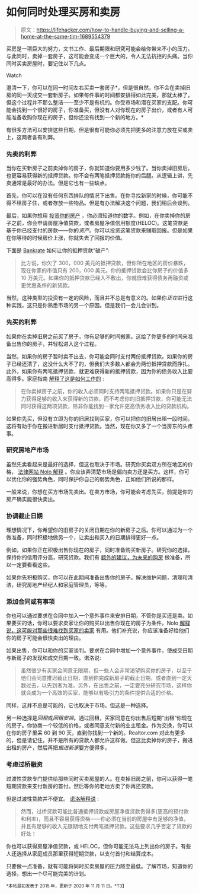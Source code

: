 # 如何同时处理买房和卖房

> 原文：<https://lifehacker.com/how-to-handle-buying-and-selling-a-home-at-the-same-tim-1689554379>

买房是一项巨大的努力，文书工作、最后期限和研究可能会给你带来不小的压力。与此同时，卖掉一套房子，这可能会变成一个巨大的，令人无法抗拒的头痛。当你同时买卖房屋时，要记住以下几点。

Watch

澄清一下，你可以在同一时间左右买卖一套房子*，但是很自然，你不会在卖掉旧房的同一天成交一套新房子。如果每件事的时间都安排得如此完美，那就太棒了，但这个过程并不那么整洁——至少不是有机的。你受市场和潜在买家的支配。你可能会找到一个很好的房子，你准备买，但没有人对你现在的房子出价，或者有人可能准备收购你现在的房子，但你还没有找到一个新的地方。*

有很多方法可以安排这些日期，但是很有可能你必须先把更多的注意力放在买或卖上，这两者各有利弊。

### **先卖的利弊**

当你在买新房子之前卖掉你的房子，你就知道你要用多少钱了。当你卖掉旧房后，也更容易获得新的抵押贷款。你不会有两笔抵押贷款拖你的后腿。从逻辑上讲，先卖通常是最好的办法。但是它也有一些缺点。

首先，你可以在没有任何东西排队的情况下出售。在你寻找新家的时候，你可能不得不租房子住，或者存放一些物品。但是有办法解决这个问题，我们稍后会谈到。

最后，如果你想用 [投资你的房产](http://www.bankrate.com/finance/home-equity/reasons-to-use-home-equity-1.aspx) ，你必须知道你的数字。例如，在你卖掉你的房子之前，你会申请房屋净值贷款，或者房屋净值信用额度(HELOC)。这笔贷款是基于你已经支付的房款——你的*资产*。你可以投资这笔贷款来赚取回报。但是如果在你等待的时候房价上涨，你就失去了回报的价值。

下面是 [Bankrate](https://www.bankrate.com/home-equity/reasons-to-use-home-equity/) 如何让你的抵押贷款“破产”:

> 比方说，你欠了 300，000 美元的抵押贷款，但你所在地区的房价暴跌，现在你家的市值只有 200，000 美元。你的抵押贷款会比你房子的价值多 10 万美元。如果你的抵押贷款已经入不敷出，你就很难获得债务再融资或更优惠条件的新贷款。

当然，这种类型的投资有一定的风险，而且并不总是有意义的。如果你*正在*进行这种实践，这只是你熟悉市场的另一个原因。但是我们一会儿会讲到。

### **先买的利弊**

如果你在卖掉旧房之前买了房子，你有足够的时间搬家。这给了你更多的时间来准备出售你的房子，并轻松进入这个过程。

当然，如果你的房子暂时卖不出去，你可能会同时支付两份抵押贷款。如果你的房子已经还清了，这没什么大不了的，但我们大多数人都会为两份抵押贷款而挣扎。此外，如果你有两笔抵押贷款，就更难获得新的抵押贷款，因为你的债务收入比要高得多。家庭指南 [解释了这是如何工作的](http://homeguides.sfgate.com/can-home-loan-trying-sell-current-home-88366.html) :

> 在你卖掉房子之前，你的收入必须同时支持两笔抵押贷款。如果你只是在努力获得足够的收入来获得新的贷款，而不考虑你的旧抵押贷款，你可能无法同时获得这两项贷款，除非你能找到一家允许更高债务收入比的贷款机构。

如果你先买，但没有立即为你的旧居找到买家，你可以把你的旧居出租一段时间。这将有助于你在搬进新居时支付抵押贷款。当然，现在你又多了一个当房东的头疼事。

### **研究房地产市场**

虽然先卖看起来是最好的选择，但这也取决于市场。研究你买卖双方所在地区的价格， [法律网站 Nolo 解释](http://www.nolo.com/legal-encyclopedia/moving-up-selling-home-buying-29788.html) 。你应该弄清楚市场是偏向卖方还是买方。这样，你可以优化你的强势角色，同时保护你自己的弱势角色，正如他们所说的那样。

一般来说，你想在买方市场先卖出。在卖方市场，你可能会考虑先买，前提是你的房产确实能很快卖出。

### **协调截止日期**

理想情况下，你希望你的旧房子的关闭日期在你的新房子之后。你可以通过为一个做准备，同时积极地做另一个，让卖出和买入的日期排得更好一点。

例如，如果你正在积极出售你现在的房子，同时准备购买新房子。研究你的选择，保持你的信用评分高，研究贷款。我们有 [额外的建议，为未来的购房](https://lifehacker.com/how-to-prepare-for-your-future-home-purchase-now-1562420833) 做准备，所以一定要看看这些。

如果你先积极购买，你可以在此期间准备出售你的房子。解决维护问题，清理和清洁，研究房地产经纪人和家庭管理员，等等。

### **添加合同或有事项**

你也可以通过要求在合同中加入一个意外事件来安排日期，不管你是买还是卖。如果要买的话，你可以要求卖家让你的购买以出售你现在的房子为条件。Nolo [解释说，这可能对那些很难找到买家的卖家](http://www.nolo.com/legal-encyclopedia/moving-up-selling-home-buying-29788.html) 有用。他们补充说，你应该准备好给他们你的房子可能会很快卖出的理由。

如果出售，你可以和你的买家谈判。要求在合同中增加一个意外事件，使成交日期与新房子的发现和成交日期一致。诺洛说:

> 虽然很少有买家会同意无限期，但一些人会非常渴望购买你的房子，以至于他们会同意推迟截止日期，直到你完成新房子的截止日期，或者直到一定天数过去，以先到者为准。另外，在出售之前，一定要充分研究市场，这样你就会成为一个高效的买家，能够以有吸引力的条件提供合适的价格。

同样，这并不总是可能的，它也取决于市场。但这是一种选择。

另一种选择是*回租*或*回租安排*。通过回租，买家同意在你出售后短期“出租”你现在的房子。你协商一个较低的价格，或者同意支付新的业主租金。作为交换，你可以在你的房子里呆 60 到 90 天，直到你找到一个新的。Realtor.com 对此有更多的，但是请记住，并不是所有的贷款人都允许这样做。但这比卖掉你的房子，搬进出租的房产，然后再把*搬进新家*要方便得多。

### **考虑过桥融资**

过渡性贷款专门提供给那些同时买卖房屋的人。在卖掉旧房之前，你可以获得一笔短期贷款来支付新房的首付。然后等你的老地方卖了你再还贷款。

但是过渡性贷款并不便宜。 [诺洛解释说](https://www.nolo.com/legal-encyclopedia/moving-up-selling-home-buying-29788.html) :

> 然而，过桥贷款可能比普通抵押贷款或房屋净值贷款贵得多(更高的预付款和利率)，而且不容易获得资格——你必须在当前的房屋中有足够的净值，并且有足够的收入无限期地支付两笔抵押贷款。这些要求几乎否定了贷款的好处！

你也可以获得房屋净值贷款，或 HELOC，但你可能无法马上列出你的房子。有些人还选择从家庭成员那里获得短期贷款，以支付首付和结算成本。

只要做一点准备，就有可能将同时买卖房屋的压力降至最低。了解市场，知道你的选择，想出一个尽可能完美的计划。

<small>*本帖最初发表于 2015 年，更新于 2020 年 11 月 11 日。*T3】</small>